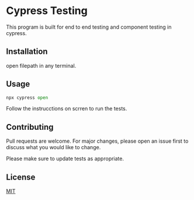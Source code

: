 # Cypress Testing

This program is built for end to end testing and component testing in cypress.

## Installation

open filepath in any terminal.

## Usage

```python
npx cypress open
```
Follow the instrucctions on scrren to run the tests.

## Contributing

Pull requests are welcome. For major changes, please open an issue first
to discuss what you would like to change.

Please make sure to update tests as appropriate.

## License

[MIT](https://choosealicense.com/licenses/mit/)
